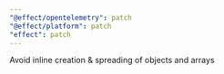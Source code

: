 ```yaml
---
"@effect/opentelemetry": patch
"@effect/platform": patch
"effect": patch
---
```


Avoid inline creation & spreading of objects and arrays
